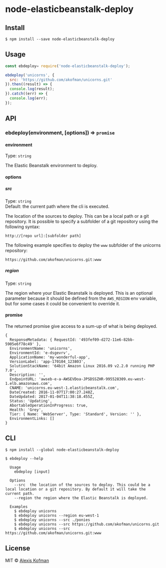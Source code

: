 # node-elasticbeanstalk-deploy

>


## Install

```
$ npm install --save node-elasticbeanstalk-deploy
```


## Usage

```js
const ebdeploy= require('node-elasticbeanstalk-deploy');

ebdeploy('unicorns', {
  src: 'https://github.com/akofman/unicorns.git'
}).then((result) => {
  console.log(result);
}).catch((err) => {
  console.log(err);
});
```


## API

### ebdeploy(environment, [options]) => `promise`

#### environment

Type: `string`

The Elastic Beanstalk environment to deploy.

#### options

##### src

Type: `string`<br>
Default: the current path where the cli is executed.

The location of the sources to deploy. This can be a local path or a git repository.
It is possible to specify a subfolder of a git repository using the following syntax:

`http://[repo url]:[subfolder path]`

The following example specifies to deploy the `www` subfolder of the unicorns repository:

`https://github.com/akofman/unicorns.git:www`


##### region

Type: `string`<br>

The region where your Elastic Beanstalk is deployed. This is an optional parameter because it should be defined from
the `AWS_REGION` env variable, but for some cases it could be convenient to override it.

#### promise

The returned promise give access to a sum-up of what is being deployed.

```
{
  ResponseMetadata: { RequestId: '493fef09-d272-11e6-82bb-5905e6f78c49' },
  EnvironmentName: 'unicorns',
  EnvironmentId: 'e-dsgevrv',
  ApplicationName: 'my-wonderful-app',
  VersionLabel: 'app-170104_123803',
  SolutionStackName: '64bit Amazon Linux 2016.09 v2.2.0 running PHP 7.0',
  Description: '',
  EndpointURL: 'awseb-e-a-AWSEVDoa-JPSDSSZHR-995528309.eu-west-1.elb.amazonaws.com',
  CNAME: 'unicorns.eu-west-1.elasticbeanstalk.com',
  DateCreated: 2016-11-07T17:00:27.248Z,
  DateUpdated: 2017-01-04T11:38:18.455Z,
  Status: 'Updating',
  AbortableOperationInProgress: true,
  Health: 'Grey',
  Tier: { Name: 'WebServer', Type: 'Standard', Version: '' },
  EnvironmentLinks: []
}
```

## CLI

```
$ npm install --global node-elasticbeanstalk-deploy
```

```
$ ebdeploy --help

  Usage
    ebdeploy [input]

  Options
    --src  the location of the sources to deploy. This could be a local location or a git repository. By default it will take the current path.
    --region the region where the Elastic Beanstalk is deployed.

  Examples
    $ ebdeploy unicorns
    $ ebdeploy unicorns --region eu-west-1
    $ ebdeploy unicorns --src ./ponies
    $ ebdeploy unicorns --src https://github.com/akofman/unicorns.git
    $ ebdeploy unicorns --src https://github.com/akofman/unicorns.git:www
```


## License

MIT © [Alexis Kofman](https://github.com/akofman)
